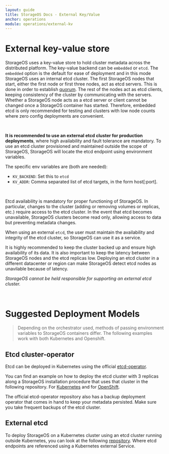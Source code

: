```yaml
---
layout: guide
title: StorageOS Docs - External Key/Value
anchor: operations
module: operations/external-kv
---
```


# External key-value store

StorageOS uses a key-value store to hold cluster metadata across the
distributed platform. The key-value backend can be `embedded` or `etcd`. The
`embedded` option is the default for ease of deployment and in this mode
StorageOS uses an internal etcd cluster. The first StorageOS nodes that start,
either the first node or first three nodes, act as etcd servers. This is done 
in order to establish [quorum](https://en.wikipedia.org/wiki/Quorum_(distributed_computing)).
The rest of the nodes act as etcd clients, keeping consistency of the cluster
by communicating with the servers. Whether a StorageOS node acts as a etcd
server or client  cannot be changed once a StorageOS container has started.
Therefore, embedded etcd is only recommended for testing and clusters with
low node counts where zero config deployments are convenient.

&nbsp; <!-- this is a blank line -->

__It is recommended to use an external etcd cluster for production deployments__, 
where high availability and fault tolerance are mandatory. To use an etcd cluster
provisioned and maintained outside the scope of StorageOS, StorageOS will
locate the etcd endpoint using environment variables.

The specific env variables are (both are needed):

* `KV_BACKEND`: Set this to `etcd`
* `KV_ADDR`: Comma separated list of etcd targets, in the form host[:port].

&nbsp; <!-- this is a blank line -->

Etcd availability is mandatory for proper functioning of StorageOS. In
particular, changes to the cluster (adding or removing volumes or replicas,
etc.) require access to the etcd cluster. In the event that etcd becomes
unavailable, StorageOS clusters become read only, allowing access to data but
preventing metadata changes.

When using an external `etcd`, the user must maintain the availability and
integrity of the etcd cluster, so StorageOS can use it as a service.

It is highly recommended to keep the cluster backed up and ensure high availability
of its data. It is also important to keep the latency between StorageOS nodes
and the etcd replicas low. Deploying an etcd cluster in a different datacenter
or region can make StorageOS detect etcd nodes as unavilable because of latency.

*StorageOS cannot be held responsible for supporting an external etcd cluster.*

&nbsp; <!-- this is a blank line -->

# Suggested Deployment Models

> Depending on the orchestrator used, methods of passing environment variables
> to StorageOS containers differ. The following examples work with both
> Kubernetes and Openshift.

## Etcd cluster-operator
Etcd can be deployed in Kubernetes using the official [etcd-operator](
https://github.com/coreos/etcd-operator).

You can find an example on how to deploy the etcd cluster with 3 replicas along
a StorageOS installation procedure that uses that cluster in the following
repository. For [Kubernetes](
https://github.com/storageos/deploy/tree/master/k8s/deploy-storageos/etcd-as-svc) and for [OpenShift](https://github.com/storageos/deploy/tree/master/openshift/deploy-storageos/etcd-as-svc).

The official etcd-operator repository also has a backup deployment operator
that comes in hand to keep your metadata persisted.
Make sure you take frequent backups of the etcd cluster.

## External etcd

To deploy StorageOS on a Kubernetes cluster using an etcd cluster running
outside Kubernetes, you can look at the following
[repository](https://github.com/storageos/deploy/tree/master/k8s/deploy-storageos/external-etcd).
Where etcd endpoints are referenced using a Kubernetes external Service.

